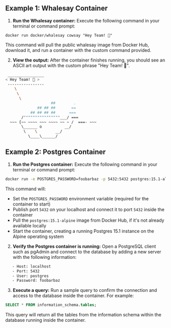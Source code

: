## Example 1: Whalesay Container

1. **Run the Whalesay container:** Execute the following command in your terminal or command prompt:
```
docker run docker/whalesay cowsay "Hey Team! 👋"
```
This command will pull the public whalesay image from Docker Hub, download it, and run a container with the custom command provided.

2. **View the output:** After the container finishes running, you should see an ASCII art output with the custom phrase "Hey Team! 👋".

```bash
 ________________
< Hey Team! 👋 >
 ----------------
    \
     \
      \
                    ##        .
              ## ## ##       ==
           ## ## ## ##      ===
       /""""""""""""""""___/ ===
  ~~~ {~~ ~~~~ ~~~ ~~~~ ~~ ~ /  ===- ~~~
       \______ o          __/
        \    \        __/
          \____\______/
``````
## Example 2: Postgres Container

1. **Run the Postgres container:** Execute the following command in your terminal or command prompt:
```bash
docker run -e POSTGRES_PASSWORD=foobarbaz -p 5432:5432 postgres:15.1-alpine
```
This command will:

- Set the `POSTGRES_PASSWORD` environment variable (required for the container to start)
- Publish port `5432` on your localhost and connect it to port `5432` inside the container
- Pull the `postgres:15.1-alpine` image from Docker Hub, if it's not already available locally
- Start the container, creating a running Postgres 15.1 instance on the Alpine operating system
2. **Verify the Postgres container is running:** Open a PostgreSQL client such as pgAdmin and connect to the database by adding a new server with the following information:
```bash
   - Host: localhost
   - Port: 5432
   - User: postgres
   - Password: foobarbaz
```
3. **Execute a query:** Run a sample query to confirm the connection and access to the database inside the container. For example:
```sql
SELECT * FROM information_schema.tables;
```
This query will return all the tables from the information schema within the database running inside the container.